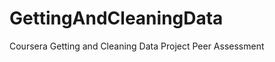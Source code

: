 GettingAndCleaningData
======================

Coursera Getting and Cleaning Data Project Peer Assessment
